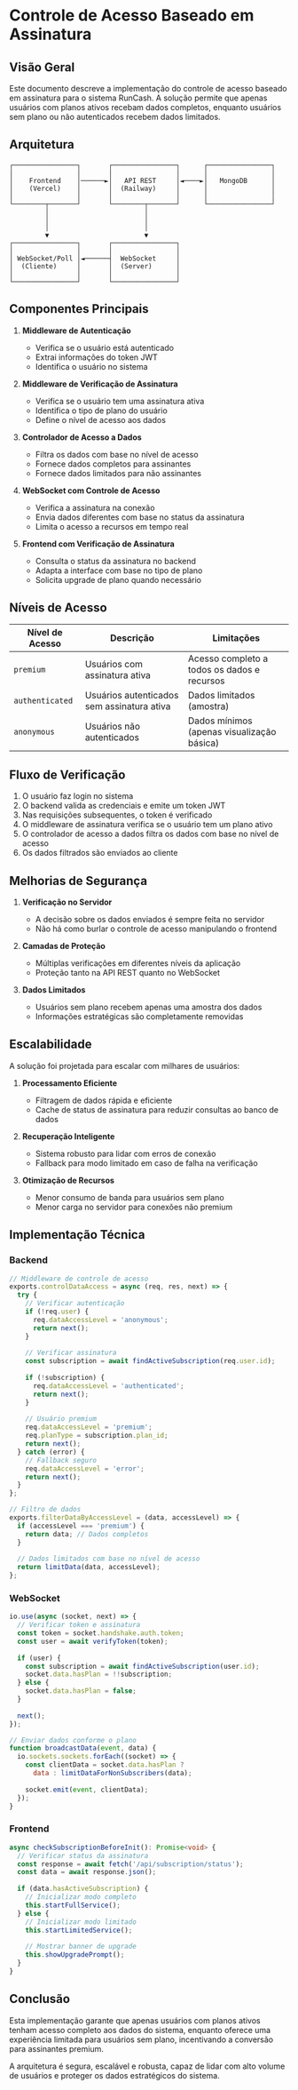 # Controle de Acesso Baseado em Assinatura

## Visão Geral

Este documento descreve a implementação do controle de acesso baseado em assinatura para o sistema RunCash. A solução permite que apenas usuários com planos ativos recebam dados completos, enquanto usuários sem plano ou não autenticados recebem dados limitados.

## Arquitetura

```
┌────────────────┐       ┌────────────────┐      ┌────────────────┐
│                │       │                │      │                │
│    Frontend    │──────►│   API REST     │◄────►│   MongoDB      │
│    (Vercel)    │       │  (Railway)     │      │                │
│                │       │                │      │                │
└────────┬───────┘       └────────┬───────┘      └────────────────┘
         │                        │
         │                        │
         │                        │
         ▼                        ▼
┌────────────────┐       ┌────────────────┐
│                │       │                │
│ WebSocket/Poll │◄──────┤  WebSocket     │
│  (Cliente)     │       │  (Server)      │
│                │       │                │
└────────────────┘       └────────────────┘
```

## Componentes Principais

1. **Middleware de Autenticação**
   - Verifica se o usuário está autenticado
   - Extrai informações do token JWT
   - Identifica o usuário no sistema

2. **Middleware de Verificação de Assinatura**
   - Verifica se o usuário tem uma assinatura ativa
   - Identifica o tipo de plano do usuário
   - Define o nível de acesso aos dados

3. **Controlador de Acesso a Dados**
   - Filtra os dados com base no nível de acesso
   - Fornece dados completos para assinantes
   - Fornece dados limitados para não assinantes

4. **WebSocket com Controle de Acesso**
   - Verifica a assinatura na conexão
   - Envia dados diferentes com base no status da assinatura
   - Limita o acesso a recursos em tempo real

5. **Frontend com Verificação de Assinatura**
   - Consulta o status da assinatura no backend
   - Adapta a interface com base no tipo de plano
   - Solicita upgrade de plano quando necessário

## Níveis de Acesso

| Nível de Acesso | Descrição | Limitações |
|-----------------|-----------|------------|
| `premium` | Usuários com assinatura ativa | Acesso completo a todos os dados e recursos |
| `authenticated` | Usuários autenticados sem assinatura ativa | Dados limitados (amostra) |
| `anonymous` | Usuários não autenticados | Dados mínimos (apenas visualização básica) |

## Fluxo de Verificação

1. O usuário faz login no sistema
2. O backend valida as credenciais e emite um token JWT
3. Nas requisições subsequentes, o token é verificado
4. O middleware de assinatura verifica se o usuário tem um plano ativo
5. O controlador de acesso a dados filtra os dados com base no nível de acesso
6. Os dados filtrados são enviados ao cliente

## Melhorias de Segurança

1. **Verificação no Servidor**
   - A decisão sobre os dados enviados é sempre feita no servidor
   - Não há como burlar o controle de acesso manipulando o frontend

2. **Camadas de Proteção**
   - Múltiplas verificações em diferentes níveis da aplicação
   - Proteção tanto na API REST quanto no WebSocket

3. **Dados Limitados**
   - Usuários sem plano recebem apenas uma amostra dos dados
   - Informações estratégicas são completamente removidas

## Escalabilidade

A solução foi projetada para escalar com milhares de usuários:

1. **Processamento Eficiente**
   - Filtragem de dados rápida e eficiente
   - Cache de status de assinatura para reduzir consultas ao banco de dados

2. **Recuperação Inteligente**
   - Sistema robusto para lidar com erros de conexão
   - Fallback para modo limitado em caso de falha na verificação

3. **Otimização de Recursos**
   - Menor consumo de banda para usuários sem plano
   - Menor carga no servidor para conexões não premium

## Implementação Técnica

### Backend

```javascript
// Middleware de controle de acesso
exports.controlDataAccess = async (req, res, next) => {
  try {
    // Verificar autenticação
    if (!req.user) {
      req.dataAccessLevel = 'anonymous';
      return next();
    }
    
    // Verificar assinatura
    const subscription = await findActiveSubscription(req.user.id);
    
    if (!subscription) {
      req.dataAccessLevel = 'authenticated';
      return next();
    }
    
    // Usuário premium
    req.dataAccessLevel = 'premium';
    req.planType = subscription.plan_id;
    return next();
  } catch (error) {
    // Fallback seguro
    req.dataAccessLevel = 'error';
    return next();
  }
};

// Filtro de dados
exports.filterDataByAccessLevel = (data, accessLevel) => {
  if (accessLevel === 'premium') {
    return data; // Dados completos
  }
  
  // Dados limitados com base no nível de acesso
  return limitData(data, accessLevel);
};
```

### WebSocket

```javascript
io.use(async (socket, next) => {
  // Verificar token e assinatura
  const token = socket.handshake.auth.token;
  const user = await verifyToken(token);
  
  if (user) {
    const subscription = await findActiveSubscription(user.id);
    socket.data.hasPlan = !!subscription;
  } else {
    socket.data.hasPlan = false;
  }
  
  next();
});

// Enviar dados conforme o plano
function broadcastData(event, data) {
  io.sockets.sockets.forEach((socket) => {
    const clientData = socket.data.hasPlan ? 
      data : limitDataForNonSubscribers(data);
    
    socket.emit(event, clientData);
  });
}
```

### Frontend

```typescript
async checkSubscriptionBeforeInit(): Promise<void> {
  // Verificar status da assinatura
  const response = await fetch('/api/subscription/status');
  const data = await response.json();
  
  if (data.hasActiveSubscription) {
    // Inicializar modo completo
    this.startFullService();
  } else {
    // Inicializar modo limitado
    this.startLimitedService();
    
    // Mostrar banner de upgrade
    this.showUpgradePrompt();
  }
}
```

## Conclusão

Esta implementação garante que apenas usuários com planos ativos tenham acesso completo aos dados do sistema, enquanto oferece uma experiência limitada para usuários sem plano, incentivando a conversão para assinantes premium.

A arquitetura é segura, escalável e robusta, capaz de lidar com alto volume de usuários e proteger os dados estratégicos do sistema. 